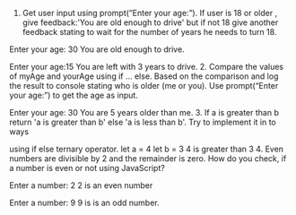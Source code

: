 1. Get user input using prompt(“Enter your age:”). If user is 18 or older , give feedback:'You are old enough to drive' but if not 18 give another feedback stating to wait for the number of years he needs to turn 18.

Enter your age: 30
You are old enough to drive.

Enter your age:15
You are left with 3 years to drive.
2. Compare the values of myAge and yourAge using if … else. Based on the comparison and log the result to console stating who is older (me or you). Use prompt(“Enter your age:”) to get the age as input.

Enter your age: 30
You are 5 years older than me.
3. If a is greater than b return 'a is greater than b' else 'a is less than b'. Try to implement it in to ways

using if else
ternary operator.
 let a = 4
  let b = 3
  4 is greater than 3
4. Even numbers are divisible by 2 and the remainder is zero. How do you check, if a number is even or not using JavaScript?

Enter a number: 2
2 is an even number

Enter a number: 9
9 is is an odd number.